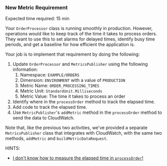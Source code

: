 ### New Metric Requirement

Expected time required: 15 min

Your `OrderProcessor` class is running smoothly in production.  However, operations would like to keep track
of the time it takes to process orders.  They want to use this to set alarms for delayed times, identify busy
time periods, and get a baseline for how efficient the application is.

Your job is to implement that requirement by doing the following:

1. Update `OrderProcessor` and `MetricsPublisher` using the following information:
    1. Namespace: `EXAMPLE/ORDERS`
    2. Dimension: `ENVIRONMENT` with a value of `PRODUCTION`
    3. Metric Name: `ORDER_PROCESSING_TIMES`
    4. Metric Unit: `StandardUnit.Milliseconds`
    5. Metric Value: The time it takes to process an order
2. Identify where in the `processOrder` method to track the elapsed time.
3. Add code to track the elapsed time.
4. Use `MetricPublisher`'s `addMetric` method in the `processOrder` method to send the data to CloudWatch.

Note that, like the previous two activities, we've provided a separate `MetricsPublisher` class that integrates 
with CloudWatch, with the same two methods, `addMetric` and `buildMetricDataRequest`.  

HINTS:
* [I don't know how to measure the elapsed time in `processOrder`!](./hints/hint-01.md)
